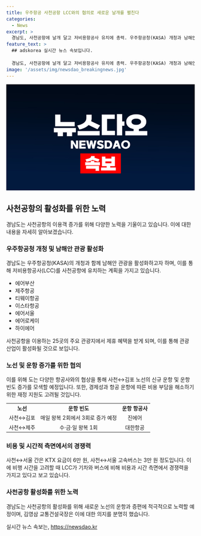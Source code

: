 ```yaml
---
title: 우주항공 사천공항 LCC와의 협의로 새로운 날개를 펼친다
categories:
  - News
excerpt: >
  경남도, 사천공항에 날개 달고 저비용항공사 유치에 총력. 우주항공청(KASA) 개청과 남해안 관광 촉진을 위해 에어부산 등 7개 항공사와 협상. 경남도는 LCC를 통한 경제성 및 항공운항 손실 비용 지원 등을 통해 사천공항의 활성화를 꾀한다. 서울로의 이동 시간 및 경비 측면에서 LCC가 경쟁력을 갖추고 있다고 강조. 김영삼 국장은 활성화에 힘을 쏟겠다고 밝혔으며, 사천공항을 이용하여 남해안 관광객들에게 제휴 할인 혜택을 제공할 예정이다.
feature_text: >
  ## adskorea 실시간 뉴스 속보입니다.

  경남도, 사천공항에 날개 달고 저비용항공사 유치에 총력. 우주항공청(KASA) 개청과 남해안 관광 촉진을 위해 에어부산 등 7개 항공사와 협상. 경남도는 LCC를 통한 경제성 및 항공운항 손실 비용 지원 등을 통해 사천공항의 활성화를 꾀한다. 서울로의 이동 시간 및 경비 측면에서 LCC가 경쟁력을 갖추고 있다고 강조. 김영삼 국장은 활성화에 힘을 쏟겠다고 밝혔으며, 사천공항을 이용하여 남해안 관광객들에게 제휴 할인 혜택을 제공할 예정이다.
image: '/assets/img/newsdao_breakingnews.jpg'
---
```


<p><img src="/assets/img/newsdao_breakingnews.jpg" alt="adskorea 속보" /></p>

<h2 data-ke-size="size26">사천공항의 활성화를 위한 노력</h2>

<p data-ke-size="size16">경남도는 사천공항의 이용객 증가를 위해 다양한 노력을 기울이고 있습니다. 이에 대한 내용을 자세히 알아보겠습니다.</p>

<h3>우주항공청 개청 및 남해안 관광 활성화</h3>

<p data-ke-size="size16">경남도는 우주항공청(KASA)의 개청과 함께 남해안 관광을 활성화하고자 하며, 이를 통해 저비용항공사(LCC)를 사천공항에 유치하는 계획을 가지고 있습니다.</p>

<ul>
  <li>에어부산</li>
  <li>제주항공</li>
  <li>티웨이항공</li>
  <li>이스타항공</li>
  <li>에어서울</li>
  <li>에어로케이</li>
  <li>하이에어</li>
</ul>

<p data-ke-size="size16">사천공항을 이용하는 25곳의 주요 관광지에서 제휴 혜택을 받게 되며, 이를 통해 관광 산업이 활성화될 것으로 보입니다.</p>

<h3>노선 및 운항 증가를 위한 협의</h3>

<p data-ke-size="size16">이를 위해 도는 다양한 항공사와의 협상을 통해 사천↔김포 노선의 신규 운항 및 운항 빈도 증가를 모색할 예정입니다. 또한, 경제성과 항공 운항에 따른 비용 부담을 해소하기 위한 재정 지원도 고려될 것입니다.</p>

<table>
  <tr>
    <td style="text-align: center; height: 17px;"><b>노선</b></td>
    <td style="text-align: center; height: 17px;"><b>운항 빈도</b></td>
    <td style="text-align: center; height: 17px;"><b>운항 항공사</b></td>
  </tr>
  <tr>
    <td style="text-align: center; height: 17px;">사천↔김포</td>
    <td style="text-align: center; height: 17px;">매일 왕복 2회에서 3회로 증가 예정</td>
    <td style="text-align: center; height: 17px;">진에어</td>
  </tr>
  <tr>
    <td style="text-align: center; height: 17px;">사천↔제주</td>
    <td style="text-align: center; height: 17px;">수·금·일 왕복 1회</td>
    <td style="text-align: center; height: 17px;">대한항공</td>
  </tr>
</table>

<h3>비용 및 시간적 측면에서의 경쟁력</h3>

<p data-ke-size="size16">사천↔서울 간은 KTX 요금이 6만 원, 사천↔서울 고속버스는 3만 원 정도입니다. 이에 비행 시간을 고려할 때 LCC가 기차와 버스에 비해 비용과 시간 측면에서 경쟁력을 가지고 있다고 보고 있습니다.</p>

<h3>사천공항 활성화를 위한 노력</h3>

<p data-ke-size="size16">경남도는 사천공항의 활성화를 위해 새로운 노선의 운항과 증편에 적극적으로 노력할 예정이며, 김영삼 교통건설국장은 이에 대한 의지를 분명히 했습니다.</p>
실시간 뉴스 속보는, <a href="https://newsdao.kr" rel="dofollow">https://newsdao.kr</a>


